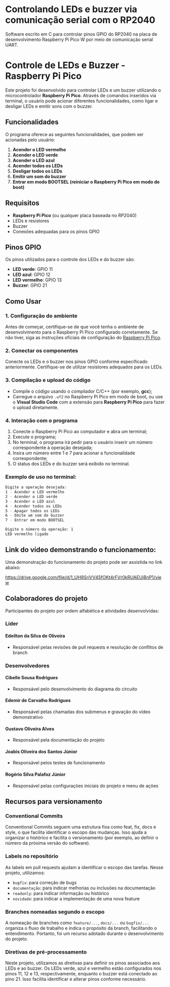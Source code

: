 # Controlando LEDs e buzzer via comunicação serial com o RP2040

Software escrito em C para controlar pinos GPIO do RP2040 na placa de desenvolvimento Raspberry Pi Pico W por meio de comunicação serial UART.

# Controle de LEDs e Buzzer - Raspberry Pi Pico

Este projeto foi desenvolvido para controlar LEDs e um buzzer utilizando o microcontrolador **Raspberry Pi Pico**. Através de comandos inseridos via terminal, o usuário pode acionar diferentes funcionalidades, como ligar e desligar LEDs e emitir sons com o buzzer.

## Funcionalidades

O programa oferece as seguintes funcionalidades, que podem ser acionadas pelo usuário:

1. **Acender o LED vermelho**
2. **Acender o LED verde**
3. **Acender o LED azul**
4. **Acender todos os LEDs**
5. **Desligar todos os LEDs**
6. **Emitir um som do buzzer**
7. **Entrar em modo BOOTSEL (reiniciar o Raspberry Pi Pico em modo de boot)**

## Requisitos

- **Raspberry Pi Pico** (ou qualquer placa baseada no RP2040)
- LEDs e resistores
- Buzzer
- Conexões adequadas para os pinos GPIO

## Pinos GPIO

Os pinos utilizados para o controle dos LEDs e do buzzer são:

- **LED verde**: GPIO 11
- **LED azul**: GPIO 12
- **LED vermelho**: GPIO 13
- **Buzzer**: GPIO 21

## Como Usar

### 1. Configuração do ambiente

Antes de começar, certifique-se de que você tenha o ambiente de desenvolvimento para o Raspberry Pi Pico configurado corretamente. Se não tiver, siga as instruções oficiais de configuração do [Raspberry Pi Pico](https://www.raspberrypi.org/documentation/microcontrollers/).

### 2. Conectar os componentes

Conecte os LEDs e o buzzer nos pinos GPIO conforme especificado anteriormente. Certifique-se de utilizar resistores adequados para os LEDs.

### 3. Compilação e upload do código

- Compile o código usando o compilador C/C++ (por exemplo, **gcc**);
- Carregue o arquivo `.uf2` no Raspberry Pi Pico em modo de boot, ou use o **Visual Studio Code** com a extensão para **Raspberry Pi Pico** para fazer o upload diretamente.

### 4. Interação com o programa

1. Conecte o Raspberry Pi Pico ao computador e abra um terminal;
2. Execute o programa;
3. No terminal, o programa irá pedir para o usuário inserir um número correspondente à operação desejada;
4. Insira um número entre 1 e 7 para acionar a funcionalidade correspondente;
5. O status dos LEDs e do buzzer será exibido no terminal.

### Exemplo de uso no terminal:

```bash
Digite a operação desejada:
1 - Acender o LED vermelho
2 - Acender o LED verde
3 - Acender o LED azul
4 - Acender todos os LEDs
5 - Apagar todos os LEDs
6 - Emite um som do buzzer
7 - Entrar em modo BOOTSEL

Digite o número da operação: 1
LED vermelho ligado
```
## Link do vídeo demonstrando o funcionamento:

Uma demonstração do funcionamento do projeto pode ser assistida no link abaixo:

https://drive.google.com/file/d/1_UH9SrjVV45fOKt4rFVr0kRUAEUjBnP1/view

## Colaboradores do projeto

Participantes do projeto por ordem alfabética e atividades desenvolvidas:

### Líder

#### Edeilton da Silva de Oliveira
- Responsável pelas revisões de pull requests e resolução de conflitos de branch

### Desenvolvedores

#### Cibelle Sousa Rodrigues
- Responsável pelo desenvolvimento do diagrama do circuito

#### Edemir de Carvalho Rodrigues
- Responsável pelas chamadas dos submenus e gravação do vídeo demonstrativo

#### Gustavo Oliveira Alves
- Responsável pela documentação do projeto

#### Joabis Oliveira dos Santos Júnior
- Responsável pelos testes de funcionamento

#### Rogério Silva Palafoz Júnior
- Responsável pelas configurações iniciais do projeto e menu de ações

## Recursos para versionamento

### Conventional Commits

Conventional Commits seguem uma estrutura fixa como feat, fix, docs e style, o que facilita identificar o escopo das mudanças. Isso ajuda a organizar o histórico e facilita o versionamento (por exemplo, ao definir o número da próxima versão do software).

### Labels no repositório

As labels em pull requests ajudam a identificar o escopo das tarefas. Nesse projeto, utilizamos:

- `bugfix`: para correção de bugs
- `documentação`: para indicar melhorias ou inclusões na documentação
- `readonly`: para indicar informação ou histórico
- `novidade`: para indicar a implementação de uma nova feature

### Branches nomeadas segundo o escopo

A nomeação de branches como `feature/...`, `docs/...` ou `bugfix/...` organiza o fluxo de trabalho e indica o propósito da branch, facilitando o entendimento. Portanto, foi um recurso adotado durante o desenvolvimento do projeto.

### Diretivas de pré-processamento

Neste projeto, utilizamos as diretivas para definir os pinos associados aos LEDs e ao buzzer. Os LEDs verde, azul e vermelho estão configurados nos pinos 11, 12 e 13, respectivamente, enquanto o buzzer está conectado ao pino 21. Isso facilita identificar e alterar pinos conforme necessário.
